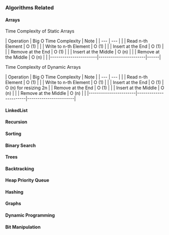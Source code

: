 ### Algorithms Related

#### Arrays

Time Complexity of Static Arrays

| Operation             | Big O Time Complexity | Note |
| ---                   | ---                   |      |
| Read n-th Element     | O (1)                 |      |
| Write to n-th Element | O (1)                 |      |
| Insert at the End     | O (1)                 |      |
| Remove at the End     | O (1)                 |      |
| Insert at the Middle  | O (n)                 |      |
| Remove at the Middle  | O (n)                 |      |
|-----------------------|-----------------------|------|


Time Complexity of Dynamic Arrays

| Operation             | Big O Time Complexity | Note                  |
| ---                   | ---                   |                       |
| Read n-th Element     | O (1)                 |                       |
| Write to n-th Element | O (1)                 |                       |
| Insert at the End     | O (1)                 | O (n) for resizing 2n |
| Remove at the End     | O (1)                 |                       |
| Insert at the Middle  | O (n)                 |                       |
| Remove at the Middle  | O (n)                 |                       |
|-----------------------|-----------------------|-----------------------|


#### LinkedList
#### Recursion
#### Sorting
#### Binary Search
#### Trees
#### Backtracking
#### Heap Priority Queue
#### Hashing
#### Graphs
#### Dynamic Programming
#### Bit Manipulation

